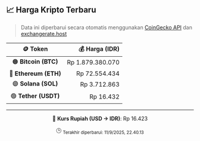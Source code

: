 

<!-- HARGA_KRIPTO -->
## 📈 Harga Kripto Terbaru

> Data ini diperbarui secara otomatis menggunakan [CoinGecko API](https://www.coingecko.com/) dan [exchangerate.host](https://exchangerate.host/)

<div align="center">

| 🪙 Token | 💰 Harga (IDR) |
|:------:|---------------:|
| 🟠 **Bitcoin (BTC)**   | Rp 1.879.380.070 |
| 🔵 **Ethereum (ETH)**  | Rp 72.554.434 |
| 🟣 **Solana (SOL)**    | Rp 3.712.863 |
| 🟢 **Tether (USDT)**   | Rp 16.432 |

---

💱 **Kurs Rupiah (USD → IDR)**: Rp 16.423

🕒 <sub>Terakhir diperbarui: 11/9/2025, 22.40.13</sub>

</div>
<!-- /HARGA_KRIPTO -->